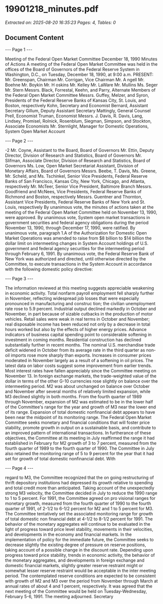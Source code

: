 # 19901218_minutes.pdf

*Extracted on: 2025-08-20 16:35:23*
*Pages: 4, Tables: 0*

## Document Content

--- Page 1 ---

Meeting of the Federal Open Market Committee
December 18, 1990
Minutes of Actions
A meeting of the Federal Open Market Committee was held in
the offices of the Board of Governors of the Federal Reserve System in
Washington, D.C., on Tuesday, December 18, 1990, at 9:00 a.m.
PRESENT: Mr. Greenspan, Chairman
Mr. Corrigan, Vice Chairman
Mr. A ngell
Mr. Boehne
Mr. Boykin
Mr. H oskins
Mr. Kelley
Mr. LaWare
Mr. Mullins
Ms. Seger
Mr. Stern
Messrs. Black, Forrestal, Keehn, and Parry, Alternate
Members of the Federal Open Market Committee
Messrs. Guffey, Melzer, and Syron, Presidents of the
Federal Reserve Banks of Kansas City, St. Louis,
and Boston, respectively
Kohn, Secretary and Economist
Bernard, Assistant Secretary
Gillum, Deputy Assistant Secretary
Mattingly, General Counsel
Prell, Economist
Truman, Economist
Messrs. J. Davis, R. Davis, Lang, Lindsey,
Promisel, Rolnick, Rosenblum, Siegman,
Simpson, and Stockton, Associate Economists
Mr. Sternlight, Manager for Domestic Operations,
System Open Market Account

--- Page 2 ---

-2
Mr. Coyne, Assistant to the Board, Board of Governors
Mr. Ettin, Deputy Director, Division of Research and
Statistics, Board of Governors
Mr. Slifman, Associate Director, Division of Research
and Statistics, Board of Governors
Ms. Low, Open Market Secretariat Assistant, Division of
Monetary Affairs, Board of Governors
Messrs. Beebe, T. Davis, Ms. Greene, Mr. Scheld, and
Ms. Tschinkel, Senior Vice Presidents, Federal Reserve
Banks of San Francisco, Kansas City, New York, Chicago,
and Atlanta, respectively
Mr. McTeer, Senior Vice President, Baltimore Branch
Messrs. Goodfriend and McNees, Vice Presidents, Federal
Reserve Banks of Richmond and Boston, respectively
Messrs. Guentner and Thornton, Assistant Vice Presidents,
Federal Reserve Banks of New York and St. Louis,
respectively
By unanimous vote, the minutes of actions taken at the meeting of
the Federal Open Market Committee held on November 13, 1990, were approved.
By unanimous vote, System open market transactions in government
securities and federal agency obligations during the period November 13,
1990, through December 17, 1990, were ratified.
By unanimous vote, paragraph 1.A of the Authorization for Domestic
Open Market Operations was amended to raise from $8 billion to $14 billion
the dollar limit on intermeeting changes in System Account holdings of U.S.
government and federal agency securities for the intermeeting period
through February 6, 1991.
By unanimous vote, the Federal Reserve Bank of New York was
authorized and directed, until otherwise directed by the Committee, to
execute transactions in the System Account in accordance with the following
domestic policy directive:

--- Page 3 ---

The information reviewed at this meeting suggests
appreciable weakening in economic activity. Total
nonfarm payroll employment fell sharply further in
November, reflecting widespread job losses that were
especially pronounced in manufacturing and construc
tion; the civilian unemployment rate rose to 5.9
percent. Industrial output declined markedly in
October and November, in part because of sizable
cutbacks in the production of motor vehicles. Retail
sales were weak in real terms in October and November;
real disposable income has been reduced not only by a
decrease in total hours worked but also by the effects
of higher energy prices. Advance indicators of
business capital spending point to considerable
softening in investment in coming months. Residential
construction has declined substantially further in
recent months. The nominal U.S. merchandise trade
deficit widened in October from its average rate in
the third quarter as non-oil imports rose more sharply
than exports. Increases in consumer prices moderated
in November largely as a result of a softening in oil
prices. The latest data on labor costs suggest some
improvement from earlier trends.
Most interest rates have fallen appreciably since
the Committee meeting on November 13. In foreign
exchange markets, the trade-weighted value of the
dollar in terms of the other G-10 currencies rose
slightly on balance over the intermeeting period.
M2 was about unchanged on balance over October
and November after several months of relatively
limited expansion, while M3 declined slightly in both
months. From the fourth quarter of 1989 through
November, expansion of M2 was estimated to be in the
lower half of the Committee's range for the year and
growth of M3 near the lower end of its range.
Expansion of total domestic nonfinancial debt appears
to have been near the midpoint of its monitoring
range.
The Federal Open Market Committee seeks monetary
and financial conditions that will foster price
stability, promote growth in output on a sustainable
basis, and contribute to an improved pattern of
international transactions. In furtherance of these
objectives, the Committee at its meeting in July
reaffirmed the range it had established in February
for M2 growth of 3 to 7 percent, measured from the
fourth quarter of 1989 to the fourth quarter of 1990.
The Committee in July also retained the monitoring
range of 5 to 9 percent for the year that it had set
for growth of total domestic nonfinancial debt. With

--- Page 4 ---

regard to M3, the Committee recognized that the on
going restructuring of thrift depository institutions
had depressed its growth relative to spending and
total credit more than anticipated. Taking account of
the unexpectedly strong M3 velocity, the Committee
decided in July to reduce the 1990 range to 1 to 5
percent. For 1991, the Committee agreed on pro
visional ranges for monetary growth, measured from the
fourth quarter of 1990 to the fourth quarter of 1991,
of 2-1/2 to 6-1/2 percent for M2 and 1 to 5 percent
for M3. The Committee tentatively set the associated
monitoring range for growth of total domestic non
financial debt at 4-1/2 to 8-1/2 percent for 1991.
The behavior of the monetary aggregates will continue
to be evaluated in the light of progress toward price
level stability, movements in their velocities, and
developments in the economy and financial markets.
In the implementation of policy for the immediate
future, the Committee seeks to decrease slightly the
existing degree of pressure on reserve positions,
taking account of a possible change in the discount
rate. Depending upon progress toward price stability,
trends in economic activity, the behavior of the
monetary aggregates, and developments in foreign
exchange and domestic financial markets, slightly
greater reserve restraint might or somewhat lesser
reserve restraint would be acceptable in the inter
meeting period. The contemplated reserve conditions
are expected to be consistent with growth of M2 and M3
over the period from November through March at annual
rates of about 4 and 1 percent, respectively.
It was agreed that the next meeting of the Committee would be
held on Tuesday-Wednesday, February 5-6, 1991.
The meeting adjourned.
Secretary